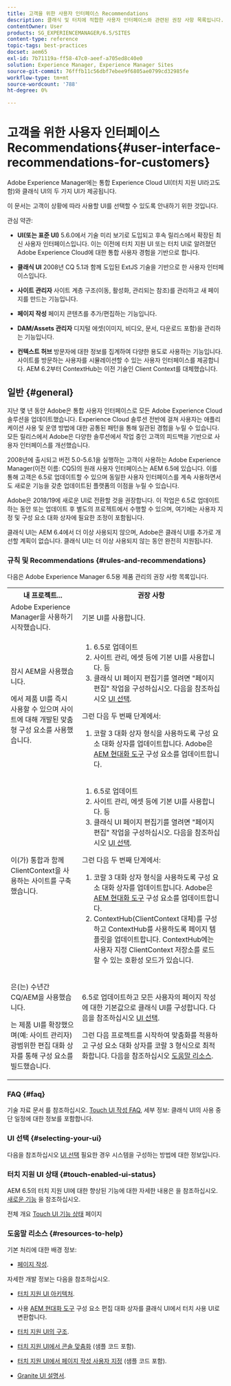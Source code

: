 ```yaml
---
title: 고객을 위한 사용자 인터페이스 Recommendations
description: 클래식 및 터치에 적합한 사용자 인터페이스와 관련된 권장 사항 목록입니다.
contentOwner: User
products: SG_EXPERIENCEMANAGER/6.5/SITES
content-type: reference
topic-tags: best-practices
docset: aem65
exl-id: 7b71119a-ff58-47c0-aeef-a705ed8c40e0
solution: Experience Manager, Experience Manager Sites
source-git-commit: 76fffb11c56dbf7ebee9f6805ae0799cd32985fe
workflow-type: tm+mt
source-wordcount: '788'
ht-degree: 0%

---
```


# 고객을 위한 사용자 인터페이스 Recommendations{#user-interface-recommendations-for-customers}

Adobe Experience Manager에는 통합 Experience Cloud UI(터치 지원 UI라고도 함)와 클래식 UI의 두 가지 UI가 제공됩니다.

이 문서는 고객이 상황에 따라 사용할 UI를 선택할 수 있도록 안내하기 위한 것입니다.

관심 약관:

* **UI(또는 표준 UI)**
5.6.0에서 기술 미리 보기로 도입되고 후속 릴리스에서 확장된 최신 사용자 인터페이스입니다. 이는 이전에 터치 지원 UI 또는 터치 UI로 알려졌던 Adobe Experience Cloud에 대한 통합 사용자 경험을 기반으로 합니다.

* **클래식 UI**
2008년 CQ 5.1과 함께 도입된 ExtJS 기술을 기반으로 한 사용자 인터페이스입니다.

* **사이트 관리자**
사이트 계층 구조(이동, 활성화, 관리되는 참조)를 관리하고 새 페이지를 만드는 기능입니다.

* **페이지 작성**
페이지 콘텐츠를 추가/편집하는 기능입니다.

* **DAM/Assets 관리자**
디지털 에셋(이미지, 비디오, 문서, 다운로드 포함)을 관리하는 기능입니다.

* **컨텍스트 허브**
방문자에 대한 정보를 집계하여 다양한 용도로 사용하는 기능입니다. 사이트를 방문하는 사용자를 시뮬레이션할 수 있는 사용자 인터페이스를 제공합니다. AEM 6.2부터 ContextHub는 이전 기술인 Client Context를 대체했습니다.

## 일반 {#general}

지난 몇 년 동안 Adobe은 통합 사용자 인터페이스로 모든 Adobe Experience Cloud 솔루션을 업데이트했습니다. Experience Cloud 솔루션 전반에 걸쳐 사용자는 애플리케이션 사용 및 운영 방법에 대한 공통된 패턴을 통해 일관된 경험을 누릴 수 있습니다. 모든 릴리스에서 Adobe은 다양한 솔루션에서 작업 중인 고객의 피드백을 기반으로 사용자 인터페이스를 개선했습니다.

2008년에 출시되고 버전 5.0-5.6.1을 실행하는 고객이 사용하는 Adobe Experience Manager(이전 이름: CQ5)의 원래 사용자 인터페이스는 AEM 6.5에 있습니다. 이를 통해 고객은 6.5로 업데이트할 수 있으며 동일한 사용자 인터페이스를 계속 사용하면서도 새로운 기능을 갖춘 업데이트된 플랫폼의 이점을 누릴 수 있습니다.

Adobe은 2018/19에 새로운 UI로 전환할 것을 권장합니다. 이 작업은 6.5로 업데이트하는 동안 또는 업데이트 후 별도의 프로젝트에서 수행할 수 있으며, 여기에는 사용자 지정 및 구성 요소 대화 상자에 필요한 조정이 포함됩니다.

클래식 UI는 AEM 6.4에서 더 이상 사용되지 않으며, Adobe은 클래식 UI를 추가로 개선할 계획이 없습니다. 클래식 UI는 더 이상 사용되지 않는 동안 완전히 지원됩니다.

### 규칙 및 Recommendations {#rules-and-recommendations}

다음은 Adobe Experience Manager 6.5용 제품 관리의 권장 사항 목록입니다.

<table>
 <tbody>
  <tr>
   <th>내 프로젝트...</th>
   <th>권장 사항</th>
  </tr>
  <tr>
   <td>Adobe Experience Manager을 사용하기 시작했습니다.</td>
   <td>기본 UI를 사용합니다.</td>
  </tr>
  <tr>
   <td><p>잠시 AEM을 사용했습니다.</p> <p>에서 제품 UI를 즉시 사용할 수 있으며 사이트에 대해 개발된 맞춤형 구성 요소를 사용했습니다.<br /> </p> </td>
   <td>
    <ol>
     <li>6.5로 업데이트</li>
     <li>사이트 관리, 에셋 등에 기본 UI를 사용합니다. 등<br /> </li>
     <li>클래식 UI 페이지 편집기를 열려면 "페이지 편집" 작업을 구성하십시오. 다음을 참조하십시오 <a href="#selecting-your-ui">UI 선택</a>.</li>
    </ol> <p>그런 다음 두 번째 단계에서:</p>
    <ol>
     <li>코랄 3 대화 상자 형식을 사용하도록 구성 요소 대화 상자를 업데이트합니다. Adobe은 <a href="/help/sites-developing/modernization-tools.md">AEM 현대화 도구</a> 구성 요소를 업데이트합니다.</li>
    </ol> </td>
  </tr>
  <tr>
   <td>이(가) 통합과 함께 ClientContext을 사용하는 사이트를 구축했습니다.<br /> </td>
   <td>
    <ol>
     <li>6.5로 업데이트</li>
     <li>사이트 관리, 에셋 등에 기본 UI를 사용합니다. 등</li>
     <li>클래식 UI 페이지 편집기를 열려면 "페이지 편집" 작업을 구성하십시오. 다음을 참조하십시오 <a href="#selecting-your-ui">UI 선택</a>.</li>
    </ol> <p>그런 다음 두 번째 단계에서:</p>
    <ol>
     <li>코랄 3 대화 상자 형식을 사용하도록 구성 요소 대화 상자를 업데이트합니다. Adobe은 <a href="/help/sites-developing/modernization-tools.md">AEM 현대화 도구</a> 구성 요소를 업데이트합니다.</li>
     <li>ContextHub(ClientContext 대체)를 구성하고 ContextHub를 사용하도록 페이지 템플릿을 업데이트합니다. ContextHub에는 사용자 지정 ClientContext 저장소를 로드할 수 있는 호환성 모드가 있습니다.</li>
    </ol> </td>
  </tr>
  <tr>
   <td><p>은(는) 수년간 CQ/AEM을 사용했습니다.</p> <p>는 제품 UI를 확장했으며(예: 사이트 관리자) 광범위한 편집 대화 상자를 통해 구성 요소를 빌드했습니다.</p> </td>
   <td><p>6.5로 업데이트하고 모든 사용자의 페이지 작성에 대한 기본값으로 클래식 UI를 구성합니다. 다음을 참조하십시오 <a href="#selecting-your-ui">UI 선택</a>.</p> <p>그런 다음 프로젝트를 시작하여 맞춤화를 적용하고 구성 요소 대화 상자를 코랄 3 형식으로 최적화합니다. 다음을 참조하십시오 <a href="#resources-to-help">도움말 리소스</a>.<br /> </p> </td>
  </tr>
 </tbody>
</table>

### FAQ {#faq}

기술 자료 문서 를 참조하십시오. [Touch UI 작성 FAQ](https://helpx.adobe.com/experience-manager/kb/index/touchui_faq.html), 세부 정보: 클래식 UI의 사용 중단 일정에 대한 정보를 포함합니다.

### UI 선택 {#selecting-your-ui}

다음을 참조하십시오 [UI 선택](/help/sites-authoring/select-ui.md) 필요한 경우 시스템을 구성하는 방법에 대한 정보입니다.

### 터치 지원 UI 상태 {#touch-enabled-ui-status}

AEM 6.5의 터치 지원 UI에 대한 향상된 기능에 대한 자세한 내용은 을 참조하십시오. [새로운 기능](/help/release-notes/release-notes.md#what-s-new) 을 참조하십시오.

전체 개요 [Touch UI 기능 상태](/help/release-notes/touch-ui-features-status.md) 페이지

### 도움말 리소스 {#resources-to-help}

기본 처리에 대한 배경 정보:

* [페이지 작성](/help/sites-authoring/page-authoring.md).

자세한 개발 정보는 다음을 참조하십시오.

* [터치 지원 UI 아키텍처](/help/sites-developing/touch-ui-concepts.md).
* 사용 [AEM 현대화 도구](/help/sites-developing/modernization-tools.md) 구성 요소 편집 대화 상자를 클래식 UI에서 터치 사용 UI로 변환합니다.

* [터치 지원 UI의 구조](/help/sites-developing/touch-ui-structure.md).

* [터치 지원 UI에서 콘솔 맞춤화](/help/sites-developing/customizing-consoles-touch.md) (샘플 코드 포함).

* [터치 지원 UI에서 페이지 작성 사용자 지정](/help/sites-developing/customizing-page-authoring-touch.md) (샘플 코드 포함).

* [Granite UI 설명서](https://helpx.adobe.com/experience-manager/6-5/sites/developing/using/reference-materials/granite-ui/api/index.html).
